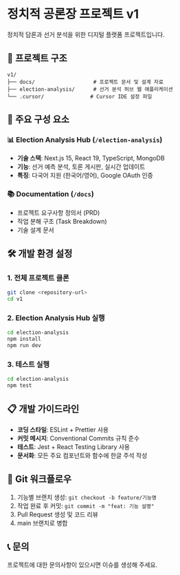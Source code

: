 # 정치적 공론장 프로젝트 v1

정치적 담론과 선거 분석을 위한 디지털 플랫폼 프로젝트입니다.

## 📁 프로젝트 구조

```
v1/
├── docs/                   # 프로젝트 문서 및 설계 자료
├── election-analysis/      # 선거 분석 허브 웹 애플리케이션
└── .cursor/               # Cursor IDE 설정 파일
```

## 🚀 주요 구성 요소

### 📊 Election Analysis Hub (`/election-analysis`)
- **기술 스택**: Next.js 15, React 19, TypeScript, MongoDB
- **기능**: 선거 예측 분석, 토론 게시판, 실시간 업데이트
- **특징**: 다국어 지원 (한국어/영어), Google OAuth 인증

### 📚 Documentation (`/docs`)
- 프로젝트 요구사항 정의서 (PRD)
- 작업 분해 구조 (Task Breakdown)
- 기술 설계 문서

## 🛠 개발 환경 설정

### 1. 전체 프로젝트 클론
```bash
git clone <repository-url>
cd v1
```

### 2. Election Analysis Hub 실행
```bash
cd election-analysis
npm install
npm run dev
```

### 3. 테스트 실행
```bash
cd election-analysis
npm test
```

## 📋 개발 가이드라인

- **코딩 스타일**: ESLint + Prettier 사용
- **커밋 메시지**: Conventional Commits 규칙 준수
- **테스트**: Jest + React Testing Library 사용
- **문서화**: 모든 주요 컴포넌트와 함수에 한글 주석 작성

## 🔄 Git 워크플로우

1. 기능별 브랜치 생성: `git checkout -b feature/기능명`
2. 작업 완료 후 커밋: `git commit -m "feat: 기능 설명"`
3. Pull Request 생성 및 코드 리뷰
4. main 브랜치로 병합

## 📞 문의

프로젝트에 대한 문의사항이 있으시면 이슈를 생성해 주세요. 